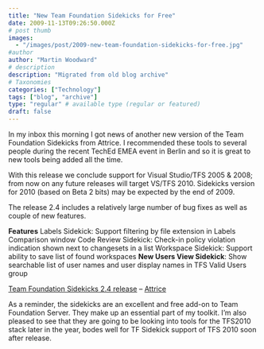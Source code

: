 ```yaml
---
title: "New Team Foundation Sidekicks for Free"
date: 2009-11-13T09:26:50.000Z
# post thumb
images:
  - "/images/post/2009-new-team-foundation-sidekicks-for-free.jpg"
#author
author: "Martin Woodward"
# description
description: "Migrated from old blog archive"
# Taxonomies
categories: ["Technology"]
tags: ["blog", "archive"]
type: "regular" # available type (regular or featured)
draft: false
---
```


In my inbox this morning I got news of another new version of the Team Foundation Sidekicks from Attrice.  I recommended these tools to several people during the recent TechEd EMEA event in Berlin and so it is great to new tools being added all the time.     

With this release we conclude support for Visual Studio/TFS 2005 & 2008; from now on any future releases will target VS/TFS 2010. Sidekicks version for 2010 (based on Beta 2 bits) may be expected by the end of 2009.    

The release 2.4 includes a relatively large number of bug fixes as well as couple of new features.    

**Features**         Labels Sidekick: Support filtering by file extension in Labels Comparison window       Code Review Sidekick: Check-in policy violation indication shown next to changesets in a list       Workspace Sidekick: Support ability to save list of found workspaces       **New Users View Sidekick**: Show searchable list of user names and user display names in TFS Valid Users group        

[Team Foundation Sidekicks 2.4 release](http://www.attrice.info/blog/2009/11/12/team-foundation-sidekicks-2-4-release/) – [Attrice](http://www.attrice.info)   

As a reminder, the sidekicks are an excellent and free add-on to Team Foundation Server.  They make up an essential part of my toolkit.  I’m also pleased to see that they are going to be looking into tools for the TFS2010 stack later in the year, bodes well for TF Sidekick support of TFS 2010 soon after release.